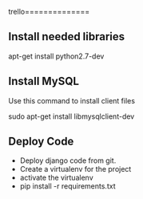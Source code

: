 trello==============


Install needed libraries
--------------------------------------

apt-get install python2.7-dev



Install MySQL
--------------

Use this command to install client files

sudo apt-get install libmysqlclient-dev


Deploy Code
-------------

* Deploy django code from git.
* Create a virtualenv for the project
* activate the virtualenv
* pip install -r requirements.txt

